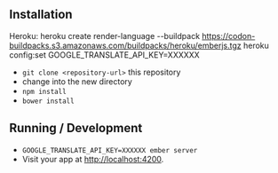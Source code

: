 ## Installation

Heroku:
heroku create render-language --buildpack https://codon-buildpacks.s3.amazonaws.com/buildpacks/heroku/emberjs.tgz
heroku config:set GOOGLE_TRANSLATE_API_KEY=XXXXXX

* `git clone <repository-url>` this repository
* change into the new directory
* `npm install`
* `bower install`

## Running / Development

* `GOOGLE_TRANSLATE_API_KEY=XXXXXX ember server`
* Visit your app at [http://localhost:4200](http://localhost:4200).
